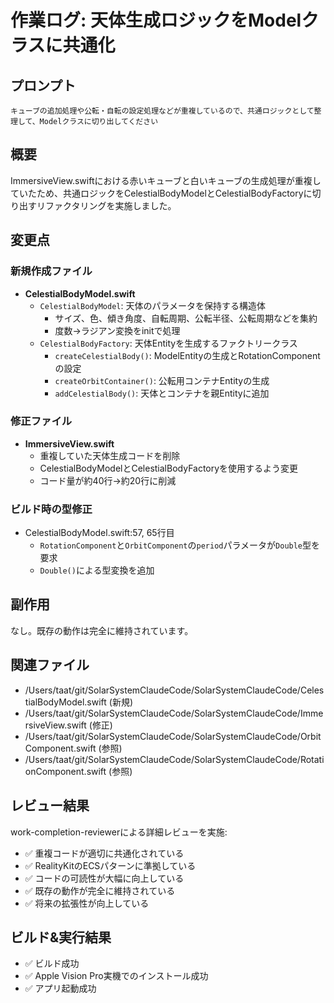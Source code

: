 # 作業ログ: 天体生成ロジックをModelクラスに共通化

## プロンプト
```
キューブの追加処理や公転・自転の設定処理などが重複しているので、共通ロジックとして整理して、Modelクラスに切り出してください
```

## 概要
ImmersiveView.swiftにおける赤いキューブと白いキューブの生成処理が重複していたため、共通ロジックをCelestialBodyModelとCelestialBodyFactoryに切り出すリファクタリングを実施しました。

## 変更点

### 新規作成ファイル
- **CelestialBodyModel.swift**
  - `CelestialBodyModel`: 天体のパラメータを保持する構造体
    - サイズ、色、傾き角度、自転周期、公転半径、公転周期などを集約
    - 度数→ラジアン変換をinitで処理
  - `CelestialBodyFactory`: 天体Entityを生成するファクトリークラス
    - `createCelestialBody()`: ModelEntityの生成とRotationComponentの設定
    - `createOrbitContainer()`: 公転用コンテナEntityの生成
    - `addCelestialBody()`: 天体とコンテナを親Entityに追加

### 修正ファイル
- **ImmersiveView.swift**
  - 重複していた天体生成コードを削除
  - CelestialBodyModelとCelestialBodyFactoryを使用するよう変更
  - コード量が約40行→約20行に削減

### ビルド時の型修正
- CelestialBodyModel.swift:57, 65行目
  - `RotationComponent`と`OrbitComponent`の`period`パラメータが`Double`型を要求
  - `Double()`による型変換を追加

## 副作用
なし。既存の動作は完全に維持されています。

## 関連ファイル
- /Users/taat/git/SolarSystemClaudeCode/SolarSystemClaudeCode/CelestialBodyModel.swift (新規)
- /Users/taat/git/SolarSystemClaudeCode/SolarSystemClaudeCode/ImmersiveView.swift (修正)
- /Users/taat/git/SolarSystemClaudeCode/SolarSystemClaudeCode/OrbitComponent.swift (参照)
- /Users/taat/git/SolarSystemClaudeCode/SolarSystemClaudeCode/RotationComponent.swift (参照)

## レビュー結果
work-completion-reviewerによる詳細レビューを実施:
- ✅ 重複コードが適切に共通化されている
- ✅ RealityKitのECSパターンに準拠している
- ✅ コードの可読性が大幅に向上している
- ✅ 既存の動作が完全に維持されている
- ✅ 将来の拡張性が向上している

## ビルド&実行結果
- ✅ ビルド成功
- ✅ Apple Vision Pro実機でのインストール成功
- ✅ アプリ起動成功
